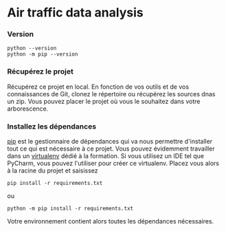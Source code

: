 # Air traffic data analysis

### Version

```
python --version
python -m pip --version
```

### Récupérez le projet
Récupérez ce projet en local. En fonction de vos outils et de vos connaissances de Git,
clonez le répertoire ou récupérez les sources dnas un zip. Vous pouvez placer le projet
où vous le souhaitez dans votre arborescence.

### Installez les dépendances
[pip](https://pypi.python.org/pypi/pip) est le gestionnaire de dépendances qui
va nous permettre d'installer tout ce qui est nécessaire à ce projet. Vous
pouvez évidemment travailler dans un [virtualenv](https://virtualenv.pypa.io/en/stable/)
dédié à la formation. Si vous utilisez un IDE tel que PyCharm, vous pouvez
l'utiliser pour créer ce virtualenv. Placez vous alors à la racine du projet et
saisissez

```
pip install -r requirements.txt
```
ou
```
python -m pip install -r requirements.txt
```

Votre environnement contient alors toutes les dépendances nécessaires. 

